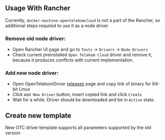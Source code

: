 ## Usage With Rancher

Currently, `docker-machine-opentelekomcloud` is not a part of the Rancher,
so additional steps required to use it as a node driver


### Remove old node driver:

 * Open Rancher UI page and go to `Tools` → `Drivers` → `Node Drivers`
 * Check current preinstalled `Open Telekom Cloud` driver and remove it, because it produces conflicts with current implementation.

### Add new node driver:

 * Open OpenTelekomDriver [releases](https://github.com/opentelekomcloud/docker-machine-opentelekomcloud/releases) page and copy link of binary for 64-bit Linux
 * Click `Add New Driver` button, insert copied link and click `Create`
 * Wait for a while. Driver should be downloaded and be in `Active` state.

## Create new template

New OTC driver template supports all parameters supported by the old version
